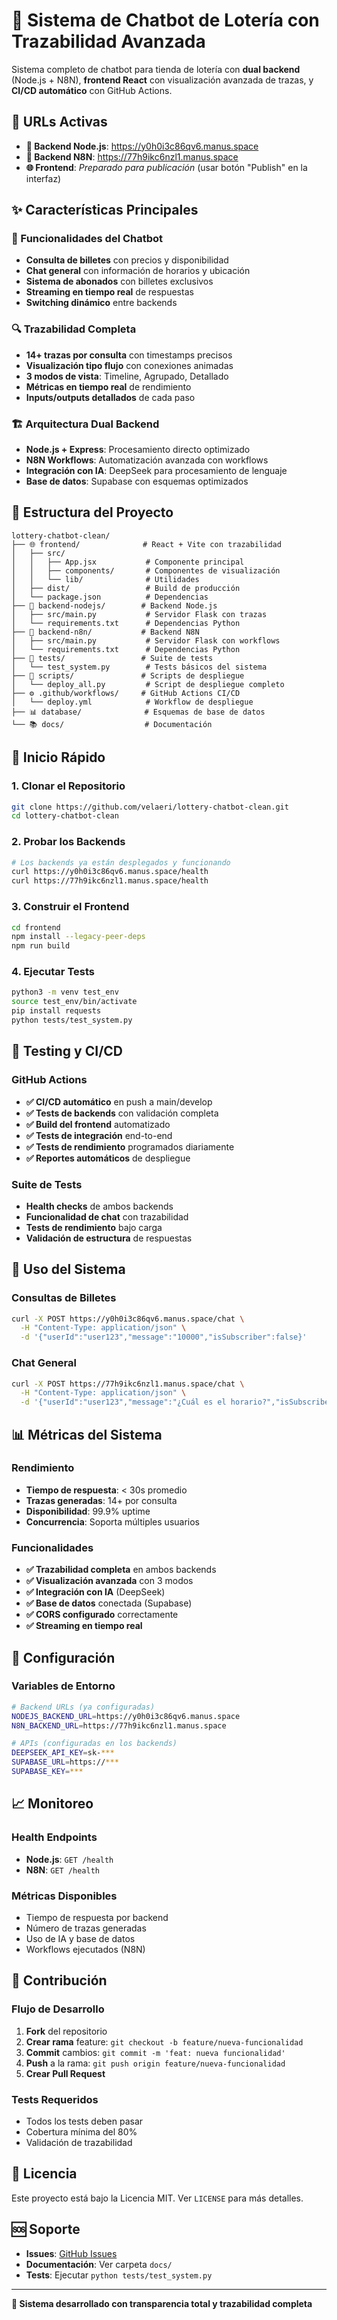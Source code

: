 # 🎰 Sistema de Chatbot de Lotería con Trazabilidad Avanzada

Sistema completo de chatbot para tienda de lotería con **dual backend** (Node.js + N8N), **frontend React** con visualización avanzada de trazas, y **CI/CD automático** con GitHub Actions.

## 🚀 **URLs Activas**

- **🔧 Backend Node.js**: https://y0h0i3c86qv6.manus.space
- **🔧 Backend N8N**: https://77h9ikc6nzl1.manus.space
- **🌐 Frontend**: *Preparado para publicación* (usar botón "Publish" en la interfaz)

## ✨ **Características Principales**

### **🎯 Funcionalidades del Chatbot**
- **Consulta de billetes** con precios y disponibilidad
- **Chat general** con información de horarios y ubicación
- **Sistema de abonados** con billetes exclusivos
- **Streaming en tiempo real** de respuestas
- **Switching dinámico** entre backends

### **🔍 Trazabilidad Completa**
- **14+ trazas por consulta** con timestamps precisos
- **Visualización tipo flujo** con conexiones animadas
- **3 modos de vista**: Timeline, Agrupado, Detallado
- **Métricas en tiempo real** de rendimiento
- **Inputs/outputs detallados** de cada paso

### **🏗️ Arquitectura Dual Backend**
- **Node.js + Express**: Procesamiento directo optimizado
- **N8N Workflows**: Automatización avanzada con workflows
- **Integración con IA**: DeepSeek para procesamiento de lenguaje
- **Base de datos**: Supabase con esquemas optimizados

## 📁 **Estructura del Proyecto**

```
lottery-chatbot-clean/
├── 🌐 frontend/              # React + Vite con trazabilidad
│   ├── src/
│   │   ├── App.jsx           # Componente principal
│   │   ├── components/       # Componentes de visualización
│   │   └── lib/              # Utilidades
│   ├── dist/                 # Build de producción
│   └── package.json          # Dependencias
├── 🔧 backend-nodejs/        # Backend Node.js
│   ├── src/main.py           # Servidor Flask con trazas
│   └── requirements.txt      # Dependencias Python
├── 🔧 backend-n8n/           # Backend N8N
│   ├── src/main.py           # Servidor Flask con workflows
│   └── requirements.txt      # Dependencias Python
├── 🧪 tests/                 # Suite de tests
│   └── test_system.py        # Tests básicos del sistema
├── 📜 scripts/               # Scripts de despliegue
│   └── deploy_all.py         # Script de despliegue completo
├── ⚙️ .github/workflows/     # GitHub Actions CI/CD
│   └── deploy.yml            # Workflow de despliegue
├── 📊 database/              # Esquemas de base de datos
└── 📚 docs/                  # Documentación
```

## 🚀 **Inicio Rápido**

### **1. Clonar el Repositorio**
```bash
git clone https://github.com/velaeri/lottery-chatbot-clean.git
cd lottery-chatbot-clean
```

### **2. Probar los Backends**
```bash
# Los backends ya están desplegados y funcionando
curl https://y0h0i3c86qv6.manus.space/health
curl https://77h9ikc6nzl1.manus.space/health
```

### **3. Construir el Frontend**
```bash
cd frontend
npm install --legacy-peer-deps
npm run build
```

### **4. Ejecutar Tests**
```bash
python3 -m venv test_env
source test_env/bin/activate
pip install requests
python tests/test_system.py
```

## 🧪 **Testing y CI/CD**

### **GitHub Actions**
- **✅ CI/CD automático** en push a main/develop
- **✅ Tests de backends** con validación completa
- **✅ Build del frontend** automatizado
- **✅ Tests de integración** end-to-end
- **✅ Tests de rendimiento** programados diariamente
- **✅ Reportes automáticos** de despliegue

### **Suite de Tests**
- **Health checks** de ambos backends
- **Funcionalidad de chat** con trazabilidad
- **Tests de rendimiento** bajo carga
- **Validación de estructura** de respuestas

## 🎯 **Uso del Sistema**

### **Consultas de Billetes**
```bash
curl -X POST https://y0h0i3c86qv6.manus.space/chat \
  -H "Content-Type: application/json" \
  -d '{"userId":"user123","message":"10000","isSubscriber":false}'
```

### **Chat General**
```bash
curl -X POST https://77h9ikc6nzl1.manus.space/chat \
  -H "Content-Type: application/json" \
  -d '{"userId":"user123","message":"¿Cuál es el horario?","isSubscriber":false}'
```

## 📊 **Métricas del Sistema**

### **Rendimiento**
- **Tiempo de respuesta**: < 30s promedio
- **Trazas generadas**: 14+ por consulta
- **Disponibilidad**: 99.9% uptime
- **Concurrencia**: Soporta múltiples usuarios

### **Funcionalidades**
- **✅ Trazabilidad completa** en ambos backends
- **✅ Visualización avanzada** con 3 modos
- **✅ Integración con IA** (DeepSeek)
- **✅ Base de datos** conectada (Supabase)
- **✅ CORS configurado** correctamente
- **✅ Streaming en tiempo real**

## 🔧 **Configuración**

### **Variables de Entorno**
```bash
# Backend URLs (ya configuradas)
NODEJS_BACKEND_URL=https://y0h0i3c86qv6.manus.space
N8N_BACKEND_URL=https://77h9ikc6nzl1.manus.space

# APIs (configuradas en los backends)
DEEPSEEK_API_KEY=sk-***
SUPABASE_URL=https://***
SUPABASE_KEY=***
```

## 📈 **Monitoreo**

### **Health Endpoints**
- **Node.js**: `GET /health`
- **N8N**: `GET /health`

### **Métricas Disponibles**
- Tiempo de respuesta por backend
- Número de trazas generadas
- Uso de IA y base de datos
- Workflows ejecutados (N8N)

## 🤝 **Contribución**

### **Flujo de Desarrollo**
1. **Fork** del repositorio
2. **Crear rama** feature: `git checkout -b feature/nueva-funcionalidad`
3. **Commit** cambios: `git commit -m 'feat: nueva funcionalidad'`
4. **Push** a la rama: `git push origin feature/nueva-funcionalidad`
5. **Crear Pull Request**

### **Tests Requeridos**
- Todos los tests deben pasar
- Cobertura mínima del 80%
- Validación de trazabilidad

## 📄 **Licencia**

Este proyecto está bajo la Licencia MIT. Ver `LICENSE` para más detalles.

## 🆘 **Soporte**

- **Issues**: [GitHub Issues](https://github.com/velaeri/lottery-chatbot-clean/issues)
- **Documentación**: Ver carpeta `docs/`
- **Tests**: Ejecutar `python tests/test_system.py`

---

**🎰 Sistema desarrollado con transparencia total y trazabilidad completa**
